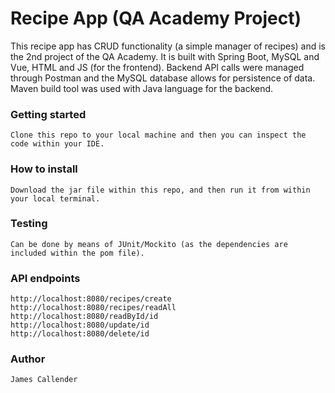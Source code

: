 # Recipe App (QA Academy Project) 

This recipe app has CRUD functionality (a simple manager of recipes) and is the 2nd project of the QA Academy.  It is built with Spring Boot, MySQL and Vue, HTML and JS (for the frontend).  Backend API calls were managed through Postman and the MySQL database allows for persistence of data.  Maven build tool was used with Java language for the backend.

### Getting started
```
Clone this repo to your local machine and then you can inspect the code within your IDE.
```

### How to install
```
Download the jar file within this repo, and then run it from within your local terminal.
```

### Testing
```
Can be done by means of JUnit/Mockito (as the dependencies are included within the pom file).
```
### API endpoints
```
http://localhost:8080/recipes/create
http://localhost:8080/recipes/readAll
http://localhost:8080/readById/id
http://localhost:8080/update/id
http://localhost:8080/delete/id
```
### Author
```
James Callender
```
